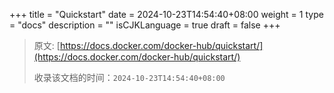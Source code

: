 +++
title = "Quickstart"
date = 2024-10-23T14:54:40+08:00
weight = 1
type = "docs"
description = ""
isCJKLanguage = true
draft = false
+++

> 原文: [https://docs.docker.com/docker-hub/quickstart/](https://docs.docker.com/docker-hub/quickstart/)
>
> 收录该文档的时间：`2024-10-23T14:54:40+08:00`
